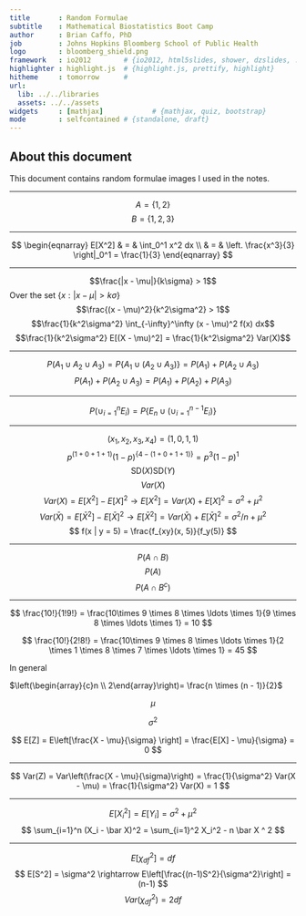 ```yaml
---
title       : Random Formulae
subtitle    : Mathematical Biostatistics Boot Camp
author      : Brian Caffo, PhD
job         : Johns Hopkins Bloomberg School of Public Health
logo        : bloomberg_shield.png
framework   : io2012        # {io2012, html5slides, shower, dzslides, ...}
highlighter : highlight.js  # {highlight.js, prettify, highlight}
hitheme     : tomorrow      # 
url:
  lib: ../../libraries
  assets: ../../assets
widgets     : [mathjax]            # {mathjax, quiz, bootstrap}
mode        : selfcontained # {standalone, draft}
---
```


## About this document

This document contains random formulae images I used in the notes.

---

$$A = \{1, 2\}$$
$$B = \{1, 2, 3\}$$

---

$$
\begin{eqnarray}
E[X^2] & = & \int_0^1 x^2 dx \\
       & = & \left. \frac{x^3}{3} \right|_0^1 = \frac{1}{3}
\end{eqnarray}
$$

---

$$\frac{|x - \mu|}{k\sigma} > 1$$ 
Over the set $\{x : |x - \mu | > k\sigma\}$
$$\frac{(x - \mu)^2}{k^2\sigma^2} > 1$$
$$\frac{1}{k^2\sigma^2} \int_{-\infty}^\infty (x - \mu)^2 f(x) dx$$
$$\frac{1}{k^2\sigma^2} E[(X - \mu)^2] = \frac{1}{k^2\sigma^2} Var(X)$$

---

$$P(A_1 \cup A_2 \cup A_3) = P\{A_1 \cup (A_2 \cup A_3)\} = P(A_1) + P(A_2 \cup A_3)$$ 
$$P(A_1) + P(A_2 \cup A_3) = P(A_1) + P(A_2) + P(A_3)$$

---

$$P(\cup_{i=1}^n E_i) = P\left\{E_n \cup \left(\cup_{i=1}^{n-1} E_i \right) \right\}$$

---

$$
(x_1, x_2, x_3, x_4) = (1, 0, 1, 1)
$$
$$
p^{(1 + 0 + 1 + 1)}(1 - p)^{\{4 - (1 + 0 + 1 + 1)\}}  = p^3 (1 - p)^1
$$
$$
\mathrm{SD}(X) \mathrm{SD}(Y)
$$
$$
Var(X)
$$
$$
Var(X) = E[X^2] - E[X]^2 \rightarrow E[X^2] = Var(X) + E[X]^2 = \sigma^2 + \mu^2 
$$
$$
Var(\bar X) = E[\bar X^2] - E[\bar X]^2 \rightarrow E[\bar X^2] = Var(\bar X) + E[\bar X]^2 = \sigma^2/n + \mu^2
$$
$$
f(x | y = 5) = \frac{f_{xy}(x, 5)}{f_y(5)}
$$

---

$$
P(A\cap B)
$$
$$
P(A)
$$
$$
P(A\cap B^c)
$$

---

$$
\frac{10!}{1!9!} = \frac{10\times 9 \times 8 \times \ldots \times 1}{9 \times 8 \times \ldots \times 1} = 10
$$

$$
\frac{10!}{2!8!} = \frac{10\times 9 \times 8 \times \ldots \times 1}{2 \times 1 \times 8 \times 7 \times \ldots \times 1} = 45
$$

In general

$\left(\begin{array}{c}n \\ 2\end{array}\right)= \frac{n \times (n - 1)}{2}$

$$
\mu 
$$

$$
\sigma^2
$$

$$
E[Z] = E\left[\frac{X - \mu}{\sigma} \right] = \frac{E[X] - \mu}{\sigma}  = 0
$$

---

$$
Var(Z) = Var\left(\frac{X - \mu}{\sigma}\right) = \frac{1}{\sigma^2} Var(X - \mu) = \frac{1}{\sigma^2} Var(X) = 1
$$

---

$$
E[X_i^2] = E[Y_i] = \sigma^2 + \mu^2
$$
$$
\sum_{i=1}^n (X_i - \bar X)^2 = \sum_{i=1}^2 X_i^2 - n \bar X ^ 2 
$$

---

$$
E[\chi^2_{df}] = df
$$
$$
E[S^2] = \sigma^2
\rightarrow 
E\left[\frac{(n-1)S^2}{\sigma^2}\right] = (n-1)
$$
$$
Var(\chi^2_{df}) = 2df
$$
